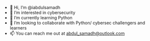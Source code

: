 - 👋 Hi, I’m @iabdulsamadh
- 👀 I’m interested in cybersecurity 
- 🌱 I’m currently learning Python
- 💞️ I’m looking to collaborate with Python/ cybersec challengers and learners 
- 📫 You can reach me out at abdul_samadh@outlook.com

<!---
iabdulsamadh/iabdulsamadh is a ✨ special ✨ repository because its `README.md` (this file) appears on your GitHub profile.
You can click the Preview link to take a look at your changes.
--->
